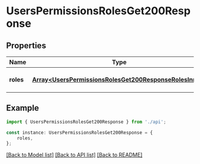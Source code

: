 # UsersPermissionsRolesGet200Response


## Properties

Name | Type | Description | Notes
------------ | ------------- | ------------- | -------------
**roles** | [**Array&lt;UsersPermissionsRolesGet200ResponseRolesInner&gt;**](UsersPermissionsRolesGet200ResponseRolesInner.md) |  | [optional] [default to undefined]

## Example

```typescript
import { UsersPermissionsRolesGet200Response } from './api';

const instance: UsersPermissionsRolesGet200Response = {
    roles,
};
```

[[Back to Model list]](../README.md#documentation-for-models) [[Back to API list]](../README.md#documentation-for-api-endpoints) [[Back to README]](../README.md)

